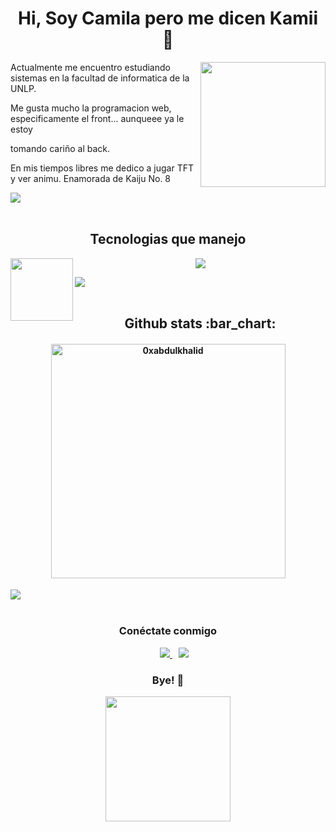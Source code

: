 <h1 align="center">Hi, Soy Camila pero me dicen Kamii 🖤</h1> 
<img width="200" align="right" src="https://media.tenor.com/8mWSxAzIAnkAAAAi/tkthao219-bubududu.gif"></img>
</h2>
<p>
  
  Actualmente me encuentro estudiando sistemas en la facultad de informatica de la UNLP.

  Me gusta mucho la programacion web, especificamente el front... aunqueee ya le estoy 
  
  tomando cariño al back.

  En mis tiempos libres me dedico a jugar TFT y ver animu. Enamorada de Kaiju No. 8
</p>

<img src="https://user-images.githubusercontent.com/73097560/115834477-dbab4500-a447-11eb-908a-139a6edaec5c.gif"><br><br>

<h2 align="center">Tecnologias que manejo</h2>
<img width="100" height="100" align="left" src="https://media.tenor.com/tLQNV1ygf6gAAAAi/mimibubu.gif">

<p align="center" >
  <a href="https://skillicons.dev">
    <img src="https://skillicons.dev/icons?i=angular,bootstrap,firebase,css,github,html,js,mongodb,mysql,nodejs,vscode=14" />
  </a>
</p>

<img src="https://user-images.githubusercontent.com/73097560/115834477-dbab4500-a447-11eb-908a-139a6edaec5c.gif"><br><br>

<h2 align="center">Github stats :bar_chart:</h2>
<div> 
 <h4 align="center"> <img src="https://github-readme-stats.vercel.app/api/top-langs?username=CamilaCatalini&show_icons=true&locale=en&layout=compact&line_height=20&title_color=7A7ADB&icon_color=2234AE&text_color=D3D3D3&bg_color=0,000000,130F40" width="375"  alt="0xabdulkhalid"/></h4> 
</div>

<img src="https://user-images.githubusercontent.com/73097560/115834477-dbab4500-a447-11eb-908a-139a6edaec5c.gif"><br><br>

<h3 align="center" > Conéctate conmigo </h3>
<p align="center">
<div align="center"  class="icons-social" style="margin-left: 10px;">
        <a style="margin-left: 10px;"  target="_blank" href="https://www.linkedin.com/in/camila-catalini/">
          <img src="https://img.icons8.com/doodle/40/000000/linkedin--v2.png">
        </a>
        <a style="margin-left: 10px;" target="_blank" href="https://www.instagram.com/kamii_ctln/">
			    <img src="https://img.icons8.com/doodle/40/000000/instagram-new--v2.png">
        </a>
</div>
</p>
<h3 align="center" > Bye! 🖤</h3>
<p  align="center" >
  <img align="center" src="https://media.tenor.com/TlCA8GijQY0AAAAi/bubu-bubu-dudu.gif" height="200px" width="200px"><br><br>
</p>

